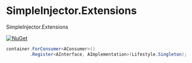 # SimpleInjector.Extensions
SimpleInjector.Extensions

[![NuGet](https://www.nuget.org/packages/Lobster.SimpleInjector.Extensions/)](https://www.nuget.org/packages/Lobster.SimpleInjector.Extensions/)

```csharp
container.ForConsumer<AConsumer>()
         .Register<AInterface, AImplementation>(Lifestyle.Singleton);
```
